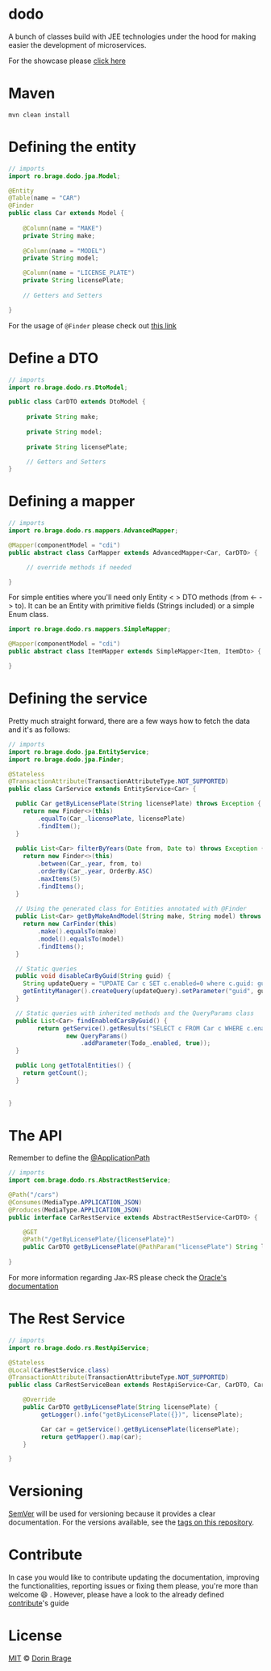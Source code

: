 # dodo

A bunch of classes build with JEE technologies under the hood for making easier the development of microservices.

For the showcase please [click here](https://github.com/nirodg/dodo-example/)

# Maven
`mvn clean install`

# Defining the entity
```java
// imports
import ro.brage.dodo.jpa.Model;

@Entity
@Table(name = "CAR")
@Finder
public class Car extends Model {
     
    @Column(name = "MAKE")
    private String make;
    
    @Column(name = "MODEL")
    private String model;

    @Column(name = "LICENSE_PLATE")
    private String licensePlate;
    
    // Getters and Setters

}
```

For the usage of ``@Finder`` please check out [this link](#)

# Define a DTO
```java
// imports
import ro.brage.dodo.rs.DtoModel;

public class CarDTO extends DtoModel {
     
     private String make;
     
     private String model;
     
     private String licensePlate;

     // Getters and Setters
}
```


# Defining a mapper
```java
// imports
import ro.brage.dodo.rs.mappers.AdvancedMapper;

@Mapper(componentModel = "cdi")
public abstract class CarMapper extends AdvancedMapper<Car, CarDTO> {

     // override methods if needed

}
```

For simple entities where you'll need only Entity < > DTO methods (from <- -> to).
It can be an Entity with primitive fields (Strings included) or a simple Enum class.

```java
import ro.brage.dodo.rs.mappers.SimpleMapper;

@Mapper(componentModel = "cdi")
public abstract class ItemMapper extends SimpleMapper<Item, ItemDto> {

}
```

# Defining the service
Pretty much straight forward, there are a few ways how to fetch the data and it's as follows: 


```java
// imports
import ro.brage.dodo.jpa.EntityService;
import ro.brage.dodo.jpa.Finder;

@Stateless
@TransactionAttribute(TransactionAttributeType.NOT_SUPPORTED)
public class CarService extends EntityService<Car> {

  public Car getByLicensePlate(String licensePlate) throws Exception {
    return new Finder<>(this)
        .equalTo(Car_.licensePlate, licensePlate)
        .findItem();
  }
  
  public List<Car> filterByYears(Date from, Date to) throws Exception {
    return new Finder<>(this)
        .between(Car_.year, from, to)
        .orderBy(Car_.year, OrderBy.ASC)
        .maxItems(5)
        .findItems();
  }
  
  // Using the generated class for Entities annotated with @Finder
  public List<Car> getByMakeAndModel(String make, String model) throws Exception {
    return new CarFinder(this)
        .make().equalsTo(make)
        .model().equalsTo(model)
        .findItems();
  }

  // Static queries
  public void disableCarByGuid(String guid) {
    String updateQuery = "UPDATE Car c SET c.enabled=0 where c.guid: guid";
    getEntityManager().createQuery(updateQuery).setParameter("guid", guid).executeUpdate();
  }

  // Static queries with inherited methods and the QueryParams class
  public List<Car> findEnabledCarsByGuid() {
	    return getService().getResults("SELECT c FROM Car c WHERE c.enabled=1",
	            new QueryParams()
	            	.addParameter(Todo_.enabled, true));
  }

  public Long getTotalEntities() {
    return getCount();
  }  
 
  
}
```

# The API
Remember to define the [@ApplicationPath](https://docs.oracle.com/cd/E24329_01/web.1211/e24983/configure.htm#RESTF189)

```java
// imports
import com.brage.dodo.rs.AbstractRestService;

@Path("/cars")
@Consumes(MediaType.APPLICATION_JSON)
@Produces(MediaType.APPLICATION_JSON)
public interface CarRestService extends AbstractRestService<CarDTO> {

    @GET
    @Path("/getByLicensePlate/{licensePlate}")
    public CarDTO getByLicensePlate(@PathParam("licensePlate") String licensePlate);
    
}
```

For more information regarding Jax-RS please check the [Oracle's documentation](https://docs.oracle.com/javaee/7/tutorial/jaxrs002.htm)

# The Rest Service
```java
// imports
import ro.brage.dodo.rs.RestApiService;

@Stateless
@Local(CarRestService.class)
@TransactionAttribute(TransactionAttributeType.NOT_SUPPORTED)
public class CarRestServiceBean extends RestApiService<Car, CarDTO, CarService, CarMapper> implements TodoRestApi {

    @Override
    public CarDTO getByLicensePlate(String licensePlate) {
         getLogger().info("getByLicensePlate({})", licensePlate);

         Car car = getService().getByLicensePlate(licensePlate);
         return getMapper().map(car);
    }

}
```

# Versioning

[SemVer](http://semver.org/) will be used for versioning because it provides a clear documentation. For the versions available, see the [tags on this repository](https://github.com/nirodg/dodo/releases).

# Contribute

In case you would like to contribute updating the documentation, improving the functionalities, reporting issues or fixing them please, you're more than welcome 😄 . However, please have a look to the already defined [contribute](/docs/CONTRIBUTING.md)'s guide

# License

[MIT](http://showalicense.com/?year=2017&fullname=Dorin%20Gheorghe%20Brage#license-mit) © [Dorin Brage](https://github.com/nirodg/)

